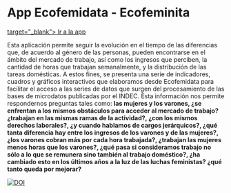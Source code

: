 # App Ecofemidata - Ecofeminita

<a href="https://ecofeminita.com/app-ecofemidata/?v=5b61a1b298a0" >target="_blank"> Ir a la app</a>

Esta aplicación permite seguir la evolución en el tiempo de las diferencias que, de acuerdo al género de las personas, pueden encontrarse en el ámbito del mercado de trabajo, así como los ingresos que perciben, la cantidad de horas que trabajan semanalmente, y la distribución de las tareas domésticas. 
A estos fines, se presenta una serie de indicadores, cuadros y gráficos interactivos que elaboramos desde Ecofemidata para facilitar el acceso a las series de datos que surgen del procesamiento de las bases de microdatos publicadas por el INDEC. Esta información nos permite respondernos preguntas tales como: **las mujeres y los varones, ¿se enfrentan a los mismos obstáculos para acceder al mercado de trabajo? ¿trabajan en las mismas ramas de la actividad?, ¿con los mismos derechos laborales?, ¿y cuando hablamos de cargos jerárquicos?, ¿qué tanta diferencia hay entre los ingresos de los varones y de las mujeres?, ¿los varones cobran más por cada hora trabajada?, ¿trabajan las mujeres menos horas que los varones?, ¿qué pasa si consideramos trabajo no sólo a lo que se remunera sino también al trabajo doméstico?, ¿ha cambiado esto en los últimos años a la luz de las luchas feministas? ¿qué tanto queda por mejorar?** 

[![DOI](https://zenodo.org/badge/491997015.svg)](https://zenodo.org/badge/latestdoi/491997015)
